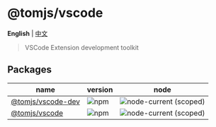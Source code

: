 # @tomjs/vscode

**English** | [中文](./README.zh_CN.md)

> VSCode Extension development toolkit

## Packages

| name | version | node |
| --- | --- | --- |
| [@tomjs/vscode-dev](./packages/vscode-dev/README.md) | ![npm](https://img.shields.io/npm/v/@tomjs/vscode-dev) | ![node-current (scoped)](https://img.shields.io/node/v/@tomjs/vscode-dev) |
| [@tomjs/vscode](./packages/vscode-utils/README.md) | ![npm](https://img.shields.io/npm/v/@tomjs/vscode) | ![node-current (scoped)](https://img.shields.io/node/v/@tomjs/vscode) |
